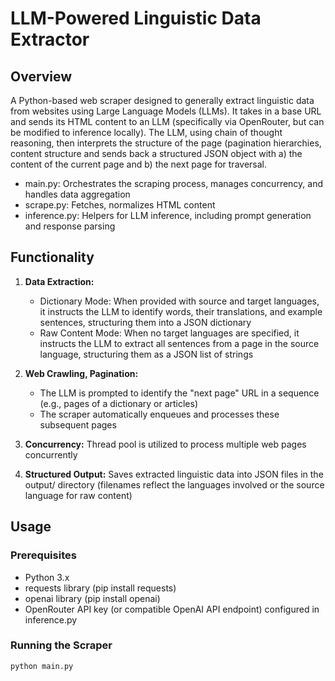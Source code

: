 # LLM-Powered Linguistic Data Extractor

## Overview

A Python-based web scraper designed to generally extract linguistic data from websites using Large Language Models (LLMs). It takes in a base URL and sends its HTML content to an LLM (specifically via OpenRouter, but can be modified to inference locally). The LLM, using chain of thought reasoning, then interprets the structure of the page (pagination hierarchies, content structure and sends back a structured JSON object with a) the content of the current page and b) the next page for traversal.

* main.py: Orchestrates the scraping process, manages concurrency, and handles data aggregation
* scrape.py: Fetches, normalizes HTML content
* inference.py: Helpers for LLM inference, including prompt generation and response parsing

## Functionality

1.  **Data Extraction:**
    * Dictionary Mode: When provided with source and target languages, it instructs the LLM to identify words, their translations, and example sentences, structuring them into a JSON dictionary
    * Raw Content Mode: When no target languages are specified, it instructs the LLM to extract all sentences from a page in the source language, structuring them as a JSON list of strings

2.  **Web Crawling, Pagination:**
    * The LLM is prompted to identify the "next page" URL in a sequence (e.g., pages of a dictionary or articles)
    * The scraper automatically enqueues and processes these subsequent pages

3.  **Concurrency:** Thread pool is utilized to process multiple web pages concurrently

4.  **Structured Output:** Saves extracted linguistic data into JSON files in the output/ directory (filenames reflect the languages involved or the source language for raw content)

## Usage

### Prerequisites

* Python 3.x
* requests library (pip install requests)
* openai library (pip install openai)
* OpenRouter API key (or compatible OpenAI API endpoint) configured in inference.py

### Running the Scraper

```bash
python main.py
